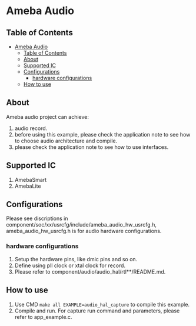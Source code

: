 # Ameba Audio

## Table of Contents

- [Ameba Audio](#ameba-audio)
	- [Table of Contents](#table-of-contents)
	- [About ](#about-)
	- [Supported IC ](#supported-ic-)
	- [Configurations ](#configurations-)
		- [hardware configurations](#hardware-configurations)
	- [How to use ](#how-to-use-)

## About <a name = "about"></a>

Ameba audio project can achieve:
1. audio record.
2. before using this example, please check the application note to see how to choose audio architecture and compile.
3. please check the application note to see how to use interfaces.

## Supported IC <a name = "supported-ic"></a>
1. AmebaSmart
2. AmebaLite

## Configurations <a name = "configurations"></a>

Please see discriptions in component/soc/xx/usrcfg/include/ameba_audio_hw_usrcfg.h, ameba_audio_hw_usrcfg.h is for audio hardware configurations.

### hardware configurations

1. Setup the hardware pins, like dmic pins and so on.
2. Define using pll clock or xtal clock for record.
3. Please refer to component/audio/audio_hal/rtl**/README.md.

## How to use <a name = "How to use"></a>

1. Use CMD `make all EXAMPLE=audio_hal_capture` to compile this example.
2. Compile and run. For capture run command and parameters, please refer to app_example.c.
